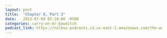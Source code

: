 ```yaml
---
layout: post
title:  "Chapter 8, Part 3"
date:   2023-07-09 07:10:00 -0500
categories: carry-on-mr-bowditch
podcast_link: https://nilbus-podcasts.s3.us-east-2.amazonaws.com/the-well-trained-mind/Carry%20On,%20Mr.%20Bowditch/Chapter%208,%20Part%203.mp3
---
```

